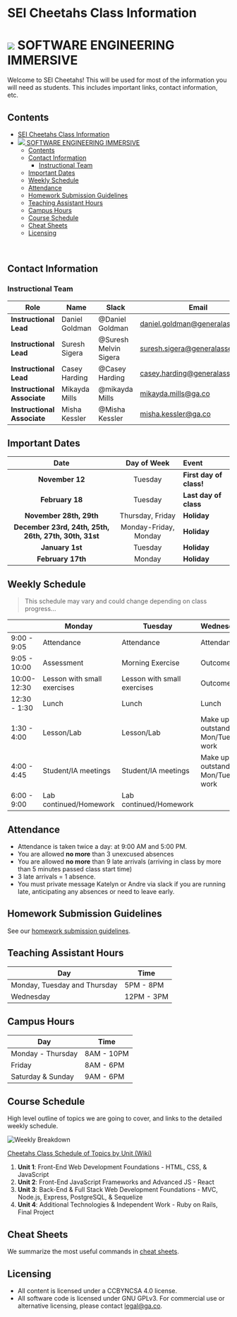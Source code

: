 # SEI Cheetahs Class Information

# ![](https://ga-dash.s3.amazonaws.com/production/assets/logo-9f88ae6c9c3871690e33280fcf557f33.png)  SOFTWARE ENGINEERING IMMERSIVE

Welcome to SEI Cheetahs! This will be used for most of the information you will need as students. This includes important links, contact information, etc.

## Contents

- [SEI Cheetahs Class Information](#sei-cheetahs-class-information)
- [![](https://ga-dash.s3.amazonaws.com/production/assets/logo-9f88ae6c9c3871690e33280fcf557f33.png) SOFTWARE ENGINEERING IMMERSIVE](#httpsga-dashs3amazonawscomproductionassetslogo-9f88ae6c9c3871690e33280fcf557f33png-software-engineering-immersive)
  - [Contents](#contents)
  - [Contact Information](#contact-information)
    - [Instructional Team](#instructional-team)
  - [Important Dates](#important-dates)
  - [Weekly Schedule](#weekly-schedule)
  - [Attendance](#attendance)
  - [Homework Submission Guidelines](#homework-submission-guidelines)
  - [Teaching Assistant Hours](#teaching-assistant-hours)
  - [Campus Hours](#campus-hours)
  - [Course Schedule](#course-schedule)
  - [Cheat Sheets](#cheat-sheets)
  - [Licensing](#licensing)
<br>

## Contact Information

### Instructional Team

| Role                        | Name           | Slack                 | Email                           | GitHub Enterprise                                                     |
| --------------------------- | -------------- | --------------------- | ------------------------------- | --------------------------------------------------------------------- |
| **Instructional Lead**      | Daniel Goldman | @Daniel Goldman       | daniel.goldman@generalassemb.ly | [dan-goldman](https://git.generalassemb.ly/dan-goldman)               |
| **Instructional Lead**      | Suresh Sigera  | @Suresh Melvin Sigera | suresh.sigera@generalassemb.ly  | [sureshmelvinsigera](https://git.generalassemb.ly/sureshmelvinsigera) |
| **Instructional Lead**      | Casey Harding  | @Casey Harding        | casey.harding@generalassemb.ly  | [CRHarding](https://git.generalassemb.ly/CRHarding)                   |
| **Instructional Associate** | Mikayda Mills  | @mikayda Mills        | mikayda.mills@ga.co             | [kdabug](https://git.generalassemb.ly/kdabug)                         |
| **Instructional Associate** | Misha Kessler  | @Misha Kessler        | misha.kessler@ga.co             | [mishakessler](https://git.generalassemb.ly/mishakessler)             |


## Important Dates

|                         Date                          |      Day of Week      | Event                   |
| :---------------------------------------------------: | :-------------------: | :---------------------- |
|                    **November 12**                    |        Tuesday        | **First day of class!** |
|                    **February 18**                    |        Tuesday        | **Last day of class**   |
|                **November 28th, 29th**                |   Thursday, Friday    | **Holiday**             |
| **December 23rd, 24th, 25th, 26th, 27th, 30th, 31st** | Monday-Friday, Monday | **Holiday**             |
|                    **January 1st**                    |        Tuesday        | **Holiday**             |
|                    **February 17th**                  |        Monday         | **Holiday**             |

## Weekly Schedule
> This schedule may vary and could change depending on class progress...

|              | Monday                      | Tuesday                     | Wednesday                         | Thursday                    | Friday                      |
| ------------ | --------------------------- | --------------------------- | --------------------------------- | --------------------------- | --------------------------- |
| 9:00 - 9:05  | Attendance                  | Attendance                  | Attendance                        | Attendance                  | Attendance                  |
| 9:05 - 10:00 | Assessment                  | Morning Exercise            | Outcomes                          | Morning Exercise            | Review/Advanced Topic       |
| 10:00-12:30  | Lesson with small exercises | Lesson with small exercises | Outcomes                          | Lesson with small exercises | Lesson with small exercises |
| 12:30 - 1:30 | Lunch                       | Lunch                       | Lunch                             | Lunch                       | Lunch                       |
| 1:30 - 4:00  | Lesson/Lab                  | Lesson/Lab                  | Make up outstanding Mon/Tues work | Lesson/Lab                  | Lesson/Lab                  |
| 4:00 - 4:45  | Student/IA meetings         | Student/IA meetings         | Make up outstanding Mon/Tues work | Student/IA meetings         | Student/IA meetings         |
| 6:00 - 9:00  | Lab continued/Homework      | Lab continued/Homework      |                                   | Lab continued/Homework      | Lab continued/Homework      |


## Attendance

* Attendance is taken twice a day: at 9:00 AM and 5:00 PM.
* You are allowed **no more** than 3 unexcused absences
* You are allowed **no more** than 9 late arrivals (arriving in class by more than 5 minutes passed class start time)
* 3 late arrivals = 1 absence.
* You must private message Katelyn or Andre via slack if you are running late, anticipating any absences or need to leave early.  

## Homework Submission Guidelines

See our [homework submission guidelines](HOMEWORK_SUBMISSION.md).

## Teaching Assistant Hours

| Day                          | Time       |
| ---------------------------- | ---------- |
| Monday, Tuesday and Thursday | 5PM - 8PM  |
| Wednesday                    | 12PM - 3PM |

## Campus Hours

| Day               | Time       |
| ----------------- | ---------- |
| Monday - Thursday | 8AM - 10PM |
| Friday            | 8AM - 6PM  |
| Saturday & Sunday | 9AM - 6PM  |

## Course Schedule

High level outline of topics we are going to cover, and links to the detailed weekly schedule.


![Weekly Breakdown](https://git.generalassemb.ly/sei-nyc-cheetahs/class-info/blob/master/cheetahs_weekly_breakdown.png)

[Cheetahs Class Schedule of Topics by Unit (Wiki)](https://git.generalassemb.ly/sei-nyc-cheetahs/class-info/wiki/Weekly-Schedule)

1. **Unit 1**: Front-End Web Development Foundations - HTML, CSS, & JavaScript
2. **Unit 2**: Front-End JavaScript Frameworks and Advanced JS - React
3. **Unit 3**: Back-End & Full Stack Web Development Foundations - MVC, Node.js, Express, PostgreSQL, & Sequelize
4. **Unit 4**: Additional Technologies & Independent Work - Ruby on Rails, Final Project

## Cheat Sheets

We summarize the most useful commands in [cheat sheets](https://git.generalassemb.ly/sei-nyc-cheetahs/class-info/wiki/Cheat-Sheets).

## Licensing

* All content is licensed under a CC­BY­NC­SA 4.0 license.
* All software code is licensed under GNU GPLv3. For commercial use or alternative licensing, please contact legal@ga.co.
